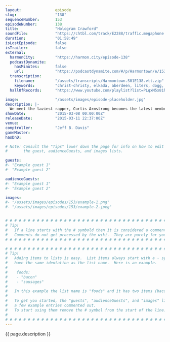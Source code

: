 ```yaml
---
layout:               episode
slug:                 "138"
sequenceNumber:       153
episodeNumber:        138
title:                "Hologram Crawford"
soundFile:            "https://chtbl.com/track/E2288/traffic.megaphone.fm/STA4180527222.mp3?updated=1562024746"
duration:             "01:58:49"
isLostEpisode:        false
isTrailer:            false
external:
  harmonCity:         "https://harmon.city/episode-138"
  podcastDynamite:
    hasMinutes:       false
    url:              "https://podcastdynamite.com/#/p/Harmontown/e/153/138"
  transcription:
    filename:         "/assets/transcripts/Harmontown.S01E138.vtt.zip"
    keywords:         "christ-christy, elkada, aberdeen, liters, dogg, mana, trick-or-treat, jamorge, astral, chekhov, mcleod, nate, crapper, sodomy, horticard, jill, diabetic, louie, snoop, john's, crawford, plague, hugged, holland, huddle"
  hallOfRecords:      "https://www.youtube.com/playlist?list=PLqxM5x81hNOZ_9TSokj7eO6uv8BVXOEQy"

image:                "/assets/images/episode-placeholder.jpg"
description: |-
  We meet the laziest rapper, Curtis Armstrong becomes the latest member of the Harmontown family and the plot in Shadowrun thickens.
showDate:             "2015-03-08 00:00:00Z"
releaseDate:          "2015-03-11 22:37:00Z"
venue:                
comptroller:          "Jeff B. Davis"
gameMaster:           
hasDnD:               

# Note: Consult the "Tips" lower down the page for info on how to edit
#       the guest, audienceGuests, and images lists.

guests:
#- "Example guest 1"
#- "Example guest 2"

audienceGuests:
#- "Example guest 1"
#- "Example guest 2"

images:
#- "/assets/images/episodes/153/example-1.png"
#- "/assets/images/episodes/153/example-2.jpeg"


# # # # # # # # # # # # # # # # # # # # # # # # # # # # # # # # # # # # # # # # # # # # #
# Tip!
#   If a line starts with the # symbold then it is considered a comment.
#   Comments do not get processed by the wiki.  They are purely for your information.
# # # # # # # # # # # # # # # # # # # # # # # # # # # # # # # # # # # # # # # # # # # # #

# # # # # # # # # # # # # # # # # # # # # # # # # # # # # # # # # # # # # # # # # # # # #
# Tip!
#   Adding items to lists is easy.  List items always start with a - symbol and have
#   have the same identation as the list name.  Here is an example.
#
#    foods:
#    - "bacon"
#    - "sausages"
#
#   In this example the list name is "foods" and it has two items (bacon, and sausages).
#
#   To get you started, the "guests", "audienceGuests", and "images" lists below have
#   a few example entries commented out.
#   To start using them remove the # symbol from the start of the line.
#
# # # # # # # # # # # # # # # # # # # # # # # # # # # # # # # # # # # # # # # # # # # # #
---
```


<!-- The episode description will be rendered here -->
{{ page.description }}

<!-- Add your content BELOW here -->
<!-- vvvvvvvvvvvvvvvvvvvvvvvvvvv -->




<!-- ^^^^^^^^^^^^^^^^^^^^^^^^^^^ -->
<!-- Add your content ABOVE here -->

<!-- The episode gallery will be rendered here -->